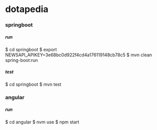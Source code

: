 # dotapedia

### springboot
##### run
$ cd springboot
$ export NEWSAPI_APIKEY=3e68bc0d922f4cd4a176119148cb78c5
$ mvn clean spring-boot:run
##### test
$ cd springboot
$ mvn test

### angular
##### run
$ cd angular
$ nvm use
$ npm start